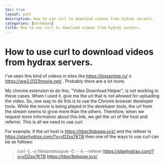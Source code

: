 ```yaml
---
toc: true
layout: post
description: How to use curl to download videos from hydrax servers.
categories: [markdown]
title: How to use curl to download videos from hydrax servers.
---
```

# How to use curl to download videos from hydrax servers.



I've seen this kind of videos in sites like https://kissanime.ru/ o https://ww2.0123movie.net/ . Probably there are a lot more.

My chrome extension to do this, "Video Download Helper", is not working in these cases.
When I used it, give me the url that is not allowed for uploading the video. 
So, one way to do this is to use the Chrome browser developer tools. While the movie is being played in the developer tools, the url from the stream seems to grow more than the others. Therefore, when we request more information about this link, we get the url of the host and referrer. This is all we need to use curl.

For example, if the url host is https://hbxc9pbqqw.xyz/ and the referer is https://playhydrax.com/?v=vD2ss7KTB
then one of the ways to use curl can be as follows:

> curl -L -o filenametosave -C - -k --referer  https://playhydrax.com/?v=vD2ss7KTB https://hbxc9pbqqw.xyz/

